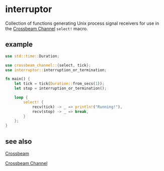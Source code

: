# interruptor

Collection of functions generating Unix process signal receivers 
for use in the [Crossbeam Channel](https://github.com/crossbeam-rs/crossbeam/tree/master/crossbeam-channel) `select!` macro.

## example

```rust
use std::time::Duration;

use crossbeam_channel::{select, tick};
use interruptor::interruption_or_termination;

fn main() {
    let tick = tick(Duration::from_secs(1));
    let stop = interruption_or_termination();

    loop {
        select! {
            recv(tick) -> _ => println!("Running!"),
            recv(stop) -> _ => break,
        }
    };
}
```

## see also

[Crossbeam](https://github.com/crossbeam-rs/crossbeam)

[Crossbeam Channel](https://github.com/crossbeam-rs/crossbeam/tree/master/crossbeam-channel)
